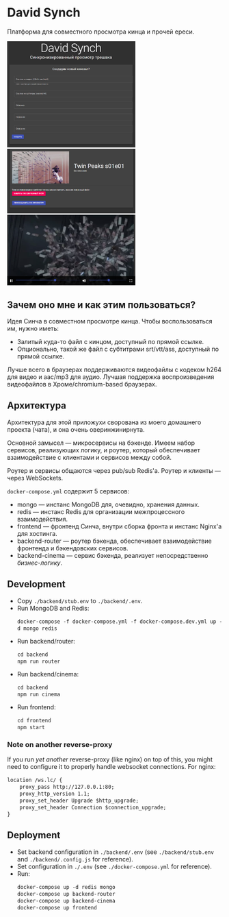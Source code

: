 # David Synch

Платформа для совместного просмотра кинца и прочей ереси.

<img src="https://github.com/kotborealis/synch/raw/master/docs/Main.png" width="300" title="Landing">

<img src="https://github.com/kotborealis/synch/raw/master/docs/Lobby.png" width="300" title="Lobby">

<img src="https://github.com/kotborealis/synch/raw/master/docs/Watch.png" width="300" title="Watch">

## Зачем оно мне и как этим пользоваться?

Идея Синча в совместном просмотре кинца.
Чтобы воспользоваться им, нужно иметь:

* Залитый куда-то файл с кинцом, доступный по прямой ссылке.
* Опционально, такой же файл с субтитрами srt/vtt/ass, доступный по прямой ссылке.

Лучше всего в браузерах поддерживаются видеофайлы с кодеком h264 для видео и aac/mp3 для аудио.
Лучшая поддержка воспроизведения видеофайлов в Хроме/chromium-based браузерах.

## Архитектура

Архитектура для этой приложухи сворована из моего домашнего проекта (чата), и она очень оверинжинирнута.

Основной замысел — микросервисы на бэкенде.
Имеем набор сервисов, реализующих логику, и роутер, который обеспечивает взаимодействие с клиентами
и сервисов между собой.

Роутер и сервисы общаются через pub/sub Redis'а.
Роутер и клиенты — через WebSockets.

`docker-compose.yml` содержит 5 сервисов:

* mongo — инстанс MongoDB для, очевидно, хранения данных.
* redis — инстанс Redis для организации межпроцессного взаимодействия.
* frontend — фронтенд Синча, внутри сборка фронта и инстанс Nginx'а для хостинга.
* backend-router — роутер бэкенда, обеспечивает взаимодействие фронтенда и бэкендовских сервисов.
* backend-cinema — сервис бэкенда, реализует непосредственно *бизнес-логику*.

## Development

* Copy `./backend/stub.env` to `./backend/.env`.
* Run MongoDB and Redis:
    ```
    docker-compose -f docker-compose.yml -f docker-compose.dev.yml up -d mongo redis
    ```
* Run backend/router:
    ```
    cd backend
    npm run router
    ```
* Run backend/cinema:
    ```
    cd backend
    npm run cinema
    ```
* Run frontend:
    ```
    cd frontend
    npm start
    ```
  
### Note on another reverse-proxy

If you run *yet another* reverse-proxy (like nginx) on top of
this, you might need to configure it to properly handle websocket connections.
For nginx:
```
location /ws.lc/ {
    proxy_pass http://127.0.0.1:80;
    proxy_http_version 1.1;
    proxy_set_header Upgrade $http_upgrade;
    proxy_set_header Connection $connection_upgrade;
}
```

## Deployment

* Set backend configuration in `./backend/.env` (see `./backend/stub.env` and `./backend/.config.js` for reference).
* Set configuration in `./.env` (see `./docker-compose.yml` for reference).
* Run:
    ```
    docker-compose up -d redis mongo
    docker-compose up backend-router
    docker-compose up backend-cinema
    docker-compose up frontend
    ```
